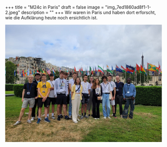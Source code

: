+++
title = "M24c in Paris"
draft = false
image = "img_7ed1860ad8f1-1-2.jpeg"
description = ""
+++
Wir waren in Paris und haben dort erforscht, wie die Aufklärung heute noch ersichtlich ist.

![](img_7ed1860ad8f1-1-2.jpeg)